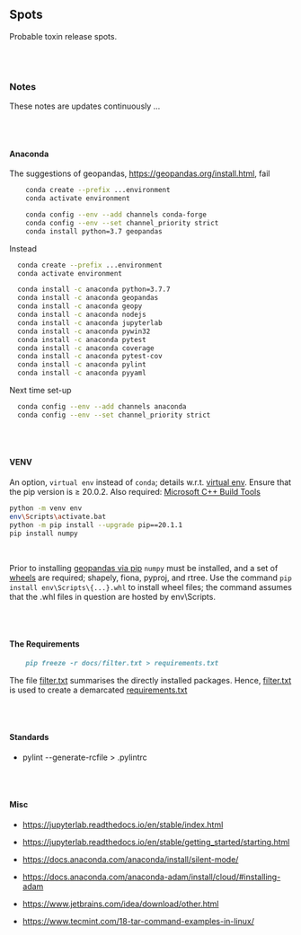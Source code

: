 ## Spots

Probable toxin release spots.

<br>
<br>

### Notes

These notes are updates continuously ...

<br>
<br>

#### Anaconda

The suggestions of geopandas, https://geopandas.org/install.html, fail

```bash
    conda create --prefix ...environment
    conda activate environment

    conda config --env --add channels conda-forge
    conda config --env --set channel_priority strict
    conda install python=3.7 geopandas
```
Instead

```bash
  conda create --prefix ...environment
  conda activate environment

  conda install -c anaconda python=3.7.7
  conda install -c anaconda geopandas
  conda install -c anaconda geopy
  conda install -c anaconda nodejs
  conda install -c anaconda jupyterlab    
  conda install -c anaconda pywin32    
  conda install -c anaconda pytest
  conda install -c anaconda coverage
  conda install -c anaconda pytest-cov
  conda install -c anaconda pylint
  conda install -c anaconda pyyaml    

```

Next time set-up

```bash
  conda config --env --add channels anaconda
  conda config --env --set channel_priority strict
```

<br>
<br>

#### VENV

An option, ``virtual env`` instead of ``conda``; details w.r.t. [virtual env](https://packaging.python.org/guides/installing-using-pip-and-virtual-environments/).  Ensure that the pip version is ≥ 20.0.2.  Also required: [Microsoft C++ Build Tools](https://visualstudio.microsoft.com/visual-cpp-build-tools/)

```bash
python -m venv env
env\Scripts\activate.bat
python -m pip install --upgrade pip==20.1.1
pip install numpy
```

<br>

Prior to installing [geopandas via pip](https://geopandas.org/install.html#installing-with-pip) ``numpy`` must be installed, and a set of [wheels](https://www.lfd.uci.edu/~gohlke/pythonlibs/#pyproj) are required; shapely, fiona, pyproj, and rtree.  Use the command `pip install env\Scripts\{...}.whl` to install wheel files; the command assumes that the .whl files in question are hosted by env\Scripts\.

<br>
<br>



#### The Requirements

````markdown
    pip freeze -r docs/filter.txt > requirements.txt
````

The file [filter.txt](./docs/filter.txt) summarises the directly installed packages.  Hence, [filter.txt](./docs/filter.txt) is used to create a demarcated [requirements.txt](requirements.txt)

<br>
<br>

#### Standards

* pylint --generate-rcfile > .pylintrc

<br>
<br>

#### Misc

* https://jupyterlab.readthedocs.io/en/stable/index.html
* https://jupyterlab.readthedocs.io/en/stable/getting_started/starting.html

* https://docs.anaconda.com/anaconda/install/silent-mode/
* https://docs.anaconda.com/anaconda-adam/install/cloud/#installing-adam

* https://www.jetbrains.com/idea/download/other.html

* https://www.tecmint.com/18-tar-command-examples-in-linux/
